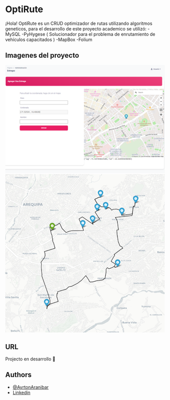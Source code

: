 # OptiRute

¡Hola! 
OptiRute es un CRUD optimizador de rutas utilizando algoritmos geneticos, para el desarrollo de este proyecto academico se utilizó:
-MySQL
-PyHygese ( Solucionador para el problema de enrutamiento de vehículos capacitados )
-MapBox
-Folium 

## Imagenes del proyecto
![Añadir una entregas](https://github.com/AyrtonAranibar/OptiRute/blob/master/src/project/entregas_v2.PNG)
![Ruta optimizada](https://github.com/AyrtonAranibar/OptiRute/blob/master/src/project/rutas_v2.PNG)

## URL
Projecto en desarrollo :hammer:

## Authors

- [@AyrtonAranibar](https://www.github.com/AyrtonAranibar)
- [Linkedin](https://www.linkedin.com/in/ayrton-aranibar-castillo-479441222/)